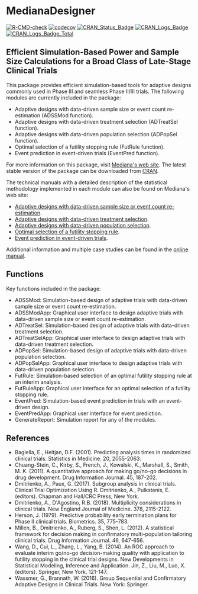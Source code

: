 # MedianaDesigner 

<!-- badges: start -->
[![R-CMD-check](https://github.com/medianasoft/MedianaDesignerPrivate/workflows/R-CMD-check/badge.svg?branch=master)](https://github.com/medianasoft/MedianaDesignerPrivate/actions)
[![codecov](https://codecov.io/gh/medianasoft/MedianaDesignerPrivate/branch/master/graph/badge.svg?token=NwvPou45uf)](https://codecov.io/gh/medianasoft/MedianaDesignerPrivate)
[![CRAN\_Status\_Badge](http://www.r-pkg.org/badges/version/MedianaDesigner)](https://cran.r-project.org/package=MedianaDesigner)
[![CRAN\_Logs\_Badge](http://cranlogs.r-pkg.org/badges/MedianaDesigner)](https://cran.r-project.org/package=MedianaDesigner)
[![CRAN\_Logs\_Badge\_Total](http://cranlogs.r-pkg.org/badges/grand-total/MedianaDesigner)](https://cran.r-project.org/package=MedianaDesigner)
<!-- badges: end -->

## Efficient Simulation-Based Power and Sample Size Calculations for a Broad Class of Late-Stage Clinical Trials

This package provides efficient simulation-based tools for adaptive designs commonly used in Phase III and seamless Phase II/III trials. The following modules are currently included in the package:

* Adaptive designs with data-driven sample size or event count re-estimation (ADSSMod function).
* Adaptive designs with data-driven treatment selection (ADTreatSel function).
* Adaptive designs with data-driven population selection (ADPopSel function).
* Optimal selection of a futility stopping rule (FutRule function).
* Event prediction in event-driven trials (EventPred function).

For more information on this package, visit [Mediana's web site](http://www.mediana.us/free-software). The latest stable version of the package can be downloaded from [CRAN](https://cran.r-project.org/web/packages/MedianaDesigner/index.html). 

The technical manuals with a detailed description of the statistical methodology implemented in each module can also be found on Mediana's web site: 

* [Adaptive designs with data-driven sample size or event count re-estimation](http://www.mediana.us/MedianaDesigner/ADSSMod.pdf).
* [Adaptive designs with data-driven treatment selection](http://www.mediana.us/MedianaDesigner/ADTreatSel.pdf).
* [Adaptive designs with data-driven population selection](http://www.mediana.us/MedianaDesigner/ADPopSel.pdf).
* [Optimal selection of a futility stopping rule](http://www.mediana.us/MedianaDesigner/FutRule.pdf).
* [Event prediction in event-driven trials](http://www.mediana.us/MedianaDesigner/EventPred.pdf).

Additional information and multiple case studies can be found in the [online manual](https://medianasoft.github.io/MedianaDesigner).

## Functions

Key functions included in the package:

* ADSSMod: Simulation-based design of adaptive trials with data-driven sample size or event count re-estimation.
* ADSSModApp: Graphical user interface to design adaptive trials with data-driven sample size or event count re-estimation.
* ADTreatSel: Simulation-based design of adaptive trials with data-driven treatment selection.
* ADTreatSelApp: Graphical user interface to design adaptive trials with data-driven treatment selection.
* ADPopSel: Simulation-based design of adaptive trials with data-driven population selection.
* ADPopSelApp: Graphical user interface to design adaptive trials with data-driven population selection.
* FutRule: Simulation-based selection of an optimal futility stopping rule at an interim analysis.
* FutRuleApp: Graphical user interface for an optimal selection of a futility stopping rule.
* EventPred: Simulation-based event prediction in trials with an event-driven design.
* EventPredApp: Graphical user interface for event prediction.
* GenerateReport: Simulation report for any of the modules.

## References

* Bagiella, E., Heitjan, D.F. (2001). Predicting analysis times in randomized clinical trials. Statistics in Medicine. 20, 2055-2063.
* Chuang-Stein, C., Kirby, S., French, J., Kowalski, K., Marshall, S., Smith, M. K. (2011). A quantitative approach for making go/no-go decisions in drug development. Drug Information Journal. 45, 187-202.
* Dmitrienko, A., Paux, G. (2017). Subgroup analysis in clinical trials. Clinical Trial Optimization Using R. Dmitrienko, A., Pulkstenis, E. (editors). Chapman and Hall/CRC Press, New York.
* Dmitrienko, A., D'Agostino, R.B. (2018). Multiplicity considerations in clinical trials. New England Journal of Medicine. 378, 2115-2122.
* Herson, J. (1979). Predictive probability early termination plans for Phase II clinical trials. Biometrics. 35, 775-783.
* Millen, B., Dmitrienko, A., Ruberg, S., Shen, L. (2012). A statistical framework for decision making in confirmatory multi-population tailoring clinical trials. Drug Information Journal. 46, 647-656.
* Wang, D., Cui, L., Zhang, L., Yang, B. (2014). An ROC approach to evaluate interim go/no-go decision-making quality with application to futility stopping in the clinical trial designs. New Developments in Statistical Modeling, Inference and Application. Jin, Z., Liu, M., Luo, X. (editors). Springer, New York. 121-147.
* Wassmer, G., Brannath, W. (2016). Group Sequential and Confirmatory Adaptive Designs in Clinical Trials. New York: Springer.